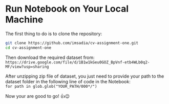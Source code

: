 # Run Notebook on Your Local Machine

The first thing to do is to clone the repository:

```sh
git clone https://github.com/imsadia/cv-assignment-one.git
cd cv-assignment-one
```

Then download the required dataset from: `https://drive.google.com/file/d/1B1w1kGeu0GOZ_BpVnf-etb4WLb0q2-MF/view?usp=sharing`

After unzipping zip file of dataset, you just need to provide your path to the dataset folder in the following line of code in the Notebook: \
`for path in glob.glob("YOUR_PATH/000*/")`

Now your are good to go! :thumbsup::wink:
